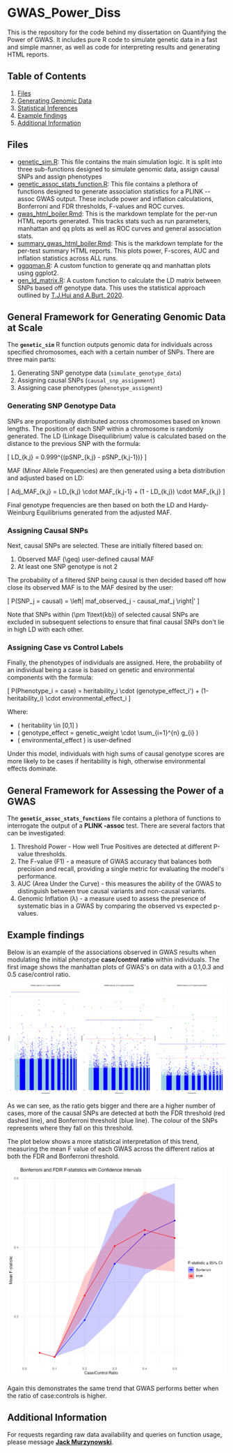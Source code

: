 # GWAS_Power_Diss
This is the repository for the code behind my dissertation on Quantifying the Power of GWAS. It includes pure R code to simulate genetic data in a fast and simple manner, as well as code for interpreting results and generating HTML reports.

## Table of Contents

1. [Files](#files)
2. [Generating Genomic Data](#general-framework-for-generating-genomic-data-at-scale)
3. [Statistical Inferences](#general-framework-for-assessing-the-power-of-a-gwas)
4. [Example findings](#example-findings)
5. [Additional Information](#additional-information)


## Files
- [genetic_sim.R](./genetic_sim.R): This file contains the main simulation logic. It is split into three sub-functions designed to simulate genomic data, assign causal SNPs and assign phenotypes
- [genetic_assoc_stats_function.R](./genetic_assoc_stats_function.R): This file contains a plethora of functions designed to generate association statistics for a PLINK --assoc GWAS output. These include power and inflation calculations, Bonferroni and FDR thresholds, F-values and ROC curves.
- [gwas_html_boiler.Rmd](./gwas_html_boiler.Rmd): This is the markdown template for the per-run HTML reports generated. This tracks stats such as run parameters, manhattan and qq plots as well as ROC curves and general association stats. 
- [summary_gwas_html_boiler.Rmd](./summary_gwas_html_boiler.Rmd): This is the markdown template for the per-test summary HTML reports. This plots power, F-scores, AUC and inflation statistics across ALL runs. 
- [ggqqman.R](./ggqqman.R): A custom function to generate qq and manhattan plots using ggplot2.
- [gen_ld_matrix.R](./gen_ld_matrix.R): A custom function to calculate the LD matrix between SNPs based off genotype data. This uses the statistical approach outlined by [T.J.Hui and A.Burt, 2020](https://bmcgenomdata.biomedcentral.com/articles/10.1186/s12863-020-0818-9#citeas). 


## General Framework for Generating Genomic Data at Scale

The **`genetic_sim`** R function outputs genomic data for individuals across specified chromosomes, each with a certain number of SNPs. There are three main parts:

1. Generating SNP genotype data (`simulate_genotype_data`)
2. Assigning causal SNPs (`causal_snp_assignment`)
3. Assigning case phenotypes (`phenotype_assigment`)

### Generating SNP Genotype Data

SNPs are proportionally distributed across chromosomes based on known lengths. The position of each SNP within a chromosome is randomly generated. The LD (Linkage Disequilibrium) value is calculated based on the distance to the previous SNP with the formula:

\[ LD_{k,j} = 0.999^{(pSNP_{k,j} - pSNP_{k,j-1})} \]

MAF (Minor Allele Frequencies) are then generated using a beta distribution and adjusted based on LD:

\[ Adj\_MAF_{k,j} = LD_{k,j} \cdot MAF_{k,j-1} + (1 - LD_{k,j}) \cdot MAF_{k,j} \]

Final genotype frequencies are then based on both the LD and Hardy-Weinburg Equilibriums generated from the adjusted MAF. 

### Assigning Causal SNPs

Next, causal SNPs are selected. These are initially filtered based on:

1. Observed MAF \(\geq\) user-defined causal MAF
2. At least one SNP genotype is not 2

The probability of a filtered SNP being causal is then decided based off how close its observed MAF is to the MAF desired by the user:

\[ P(SNP_j = causal) = \left| maf\_observed_j - causal\_maf_j \right|' \]

Note that SNPs within \(\pm 1\text{kb}\) of selected causal SNPs are excluded in subsequent selections to ensure that final causal SNPs don't lie in high LD with each other.

### Assigning Case vs Control Labels

Finally, the phenotypes of individuals are assigned. Here, the probability of an individual being a case is based on genetic and environmental components with the formula:

\[ 
P(Phenotype_i = case) = heritability_i \cdot (genotype\_effect_i') + (1-heritability_i) \cdot environmental\_effect_i 
\]

Where:

- \( heritability \in [0,1] \)
- \( genotype\_effect = genetic\_weight \cdot \sum_{i=1}^{n} g_{i} \)
- \( environmental\_effect \) is user-defined

Under this model, individuals with high sums of causal genotype scores are more likely to be cases if heritability is high, otherwise environmental effects dominate.

## General Framework for Assessing the Power of a GWAS

The **`genetic_assoc_stats_functions`** file contains a plethora of functions to interrogate the output of a **PLINK -assoc** test. There are several factors that can be investigated: 

1. Threshold Power - How well True Positives are detected at different P-value thresholds.
2. The F-value (F1) - a measure of GWAS accuracy that balances both precision and recall, providing a single metric for evaluating the model's performance.
3. AUC (Area Under the Curve) - this measures the ability of the GWAS to distinguish between true causal variants and non-causal variants.
4. Genomic Inflation (λ)  - a measure used to assess the presence of systematic bias in a GWAS by comparing the observed vs expected p-values. 

## Example findings

Below is an example of the associations observed in GWAS results when modulating the initial phenotype **case/control ratio** within individuals. The first image shows the manhattan plots of GWAS's on data with a 0.1,0.3 and 0.5 case/control ratio. 

![](example_images/cc_ratio_manhat_README_plot.png)

As we can see, as the ratio gets bigger and there are a higher number of cases, more of the causal SNPs are detected at both the FDR threshold (red dashed line), and Bonferroni threshold (blue line). The colour of the SNPs represents where they fall on this threshold.

The plot below shows a more statistical interpretation of this trend, measuring the mean F value of each GWAS across the different ratios at both the FDR and Bonferroni threshold. 

![](example_images/cc_ratio_fstat_README_plot.png)

Again this demonstrates the same trend that GWAS performs better when the ratio of case:controls is higher. 

## Additional Information
For requests regarding raw data availability and queries on function usage, please message **[Jack Murzynowski](mailto:jack.murzynowski@warwick.ac.uk)**.












